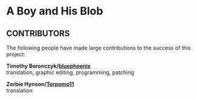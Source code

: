 # A Boy and His Blob

## CONTRIBUTORS

The following people have made large contributions to the success of this
project:

**Timothy Boronczyk/[bluephoenix](https://www.romhacking.net/forum/index.php?action=profile;u=71285)**  
translation, graphic editing, programming, patching

**Zerbie Hynson/[Terpomo11](https://www.reddit.com/user/terpomo11)**  
translation

